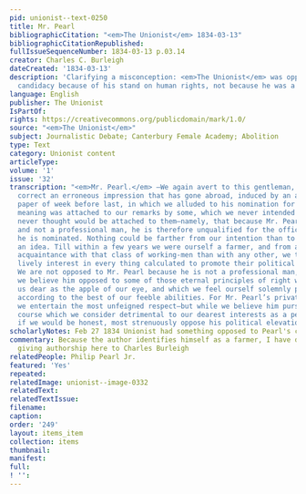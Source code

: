 ```yaml
---
pid: unionist--text-0250
title: Mr. Pearl
bibliographicCitation: "<em>The Unionist</em> 1834-03-13"
bibliographicCitationRepublished: 
fullIssueSequenceNumber: 1834-03-13 p.03.14
creator: Charles C. Burleigh
dateCreated: '1834-03-13'
description: 'Clarifying a misconception: <em>The Unionist</em> was opposed to Pearl''s
  candidacy because of his stand on human rights, not because he was a farmer.'
language: English
publisher: The Unionist
IsPartOf: 
rights: https://creativecommons.org/publicdomain/mark/1.0/
source: "<em>The Unionist</em>"
subject: Journalistic Debate; Canterbury Female Academy; Abolition
type: Text
category: Unionist content
articleType: 
volume: '1'
issue: '32'
transcription: "<em>Mr. Pearl.</em> —We again avert to this gentleman, that we may
  correct an erroneous impression that has gone abroad, induced by an article in our
  paper of week before last, in which we alluded to his nomination for Senator. A
  meaning was attached to our remarks by some, which we never intended should be and
  never thought would be attached to them—namely, that because Mr. Pearl is a farmer,
  and not a professional man, he is therefore unqualified for the office to which
  he is nominated. Nothing could be farther from our intention than to convey such
  an idea. Till within a few years we were ourself a farmer, and from a more intimate
  acquaintance with that class of working-men than with any other, we take the most
  lively interest in every thing calculated to promote their political or moral welfare.
  We are not opposed to Mr. Pearl because he is not a professional man, but because
  we believe him opposed to some of those eternal principles of right which are to
  us dear as the apple of our eye, and which we feel ourself solemnly pledged to defend
  according to the best of our feeble abilities. For Mr. Pearl’s private character
  we entertain the most unfeigned respect—but while we believe him pursuing a political
  course which we consider detrimental to our dearest interests as a people, we must,
  if we would be honest, most strenuously oppose his political elevation.” "
scholarlyNotes: Feb 27 1834 Unionist had something opposed to Pearl's candidacy
commentary: Because the author identifies himself as a farmer, I have defaulted to
  giving authorship here to Charles Burleigh
relatedPeople: Philip Pearl Jr.
featured: 'Yes'
repeated: 
relatedImage: unionist--image-0332
relatedText: 
relatedTextIssue: 
filename: 
caption: 
order: '249'
layout: items_item
collection: items
thumbnail: 
manifest: 
full: 
! '': 
---
```

